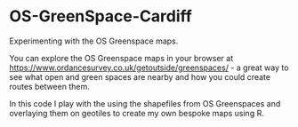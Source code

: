 # OS-GreenSpace-Cardiff
Experimenting with the OS Greenspace maps.

You can explore the OS Greenspace maps in your browser at https://www.ordancesurvey.co.uk/getoutside/greenspaces/ - a great way to see what open and green spaces are nearby and how you could create routes between them. 

In this code I play with the using the shapefiles from OS Greenspaces and overlaying them on geotiles to create my own bespoke maps using R.
